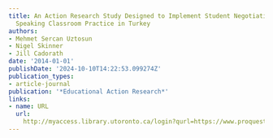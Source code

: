 ```yaml
---
title: An Action Research Study Designed to Implement Student Negotiation to Improve
  Speaking Classroom Practice in Turkey
authors:
- Mehmet Sercan Uztosun
- Nigel Skinner
- Jill Cadorath
date: '2014-01-01'
publishDate: '2024-10-10T14:22:53.099274Z'
publication_types:
- article-journal
publication: '*Educational Action Research*'
links:
- name: URL
  url: 
    http://myaccess.library.utoronto.ca/login?qurl=https://www.proquest.com/docview/1651853985?accountid=14771&bdid=38382&_bd=rIs9Bo5ML4NVtSVn5zyQM7gcUUs%3D
---
```


